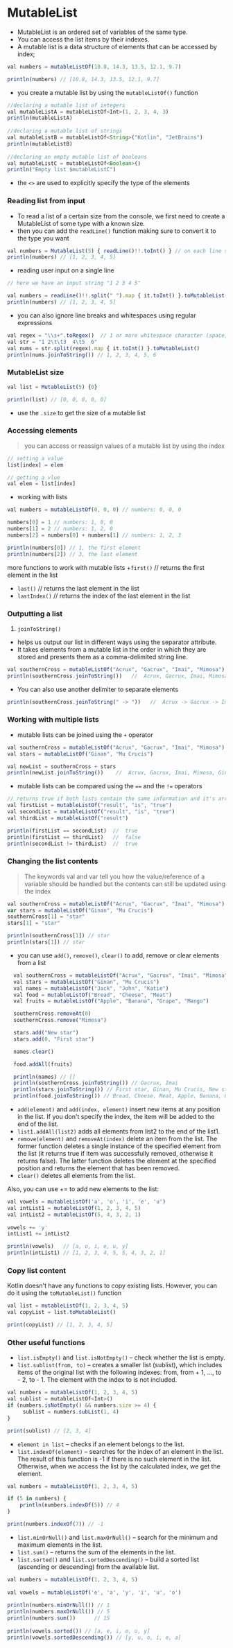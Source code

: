 # MutableList
+ MutableList is an ordered set of variables of the same type.
+ You can access the list items by their indexes.
+ A mutable list is a data structure of elements that can be accessed by index;
```js
val numbers = mutableListOf(10.8, 14.3, 13.5, 12.1, 9.7) 

println(numbers) // [10.8, 14.3, 13.5, 12.1, 9.7]
```
+ you create a mutable list by using the `mutableListOf()` function
```js 
//declaring a mutable list of integers
val mutableListA = mutableListOf<Int>(1, 2, 3, 4, 3)
println(mutableListA)
  
//declaring a mutable list of strings
val mutableListB = mutableListOf<String>("Kotlin", "JetBrains")
println(mutableListB)
  
//declaring an empty mutable list of booleans
val mutableListC = mutableListOf<Boolean>()
println("Empty list $mutableListC")
```
+ the `<>` are used to explicitly specify the type of the elements

### Reading list from input
+ To read a list of a certain size from the console, we first need to create a MutableList of some type with a known size.
+ then you can add the `readLine()` function making sure to convert it to the type you want
```js
val numbers = MutableList(5) { readLine()!!.toInt() } // on each line single numbers from 1 to 5
println(numbers) // [1, 2, 3, 4, 5]
```
+ reading user input on a single line
```js
// here we have an input string "1 2 3 4 5"

val numbers = readLine()!!.split(" ").map { it.toInt() }.toMutableList()
println(numbers) // [1, 2, 3, 4, 5]
```
+ you can also ignore line breaks and whitespaces using regular expressions
```js
val regex = "\\s+".toRegex()  // 1 or more whitespace character (space, tabs etc.)
val str = "1 2\t\t3  4\t5  6"
val nums = str.split(regex).map { it.toInt() }.toMutableList()
println(nums.joinToString()) // 1, 2, 3, 4, 5, 6
```

### MutableList size
```js
val list = MutableList(5) {0}

println(list) // [0, 0, 0, 0, 0]
```
+ use the `.size` to get the size of a mutable list

### Accessing elements
> you can access or reassign values of a mutable list by using the index
```js
// setting a value
list[index] = elem

// getting a vlue
val elem = list[index]
```
+ working with lists
```js
val numbers = mutableListOf(0, 0, 0) // numbers: 0, 0, 0

numbers[0] = 1 // numbers: 1, 0, 0
numbers[1] = 2 // numbers: 1, 2, 0
numbers[2] = numbers[0] + numbers[1] // numbers: 1, 2, 3

println(numbers[0]) // 1, the first element
println(numbers[2]) // 3, the last element
```
more functions to work with mutable lists
+`first()` // returns the first element in the list
+ `last()` // returns the last element in the list
+ `lastIndex()` // returns the index of the last element in the list

### Outputting a list
1. `joinToString()`
  + helps us output our list in different ways using the separator attribute. 
  + It takes elements from a mutable list in the order in which they are stored and presents them as a comma-delimited string line.
```js
val southernCross = mutableListOf("Acrux", "Gacrux", "Imai", "Mimosa")
println(southernCross.joinToString())   //  Acrux, Gacrux, Imai, Mimosa
```
  + You can also use another delimiter to separate elements
```js
println(southernCross.joinToString(" -> "))   //  Acrux -> Gacrux -> Imai -> Mimosa
```

### Working with multiple lists
+ mutable lists can be joined using the `+` operator
```js
val southernCross = mutableListOf("Acrux", "Gacrux", "Imai", "Mimosa")
val stars = mutableListOf("Ginan", "Mu Crucis")

val newList = southernCross + stars
println(newList.joinToString())    //  Acrux, Gacrux, Imai, Mimosa, Ginan, Mu Crucis
```
+ mutable lists can be compared using the `==` and the `!=` operators
```js
// returns true if both lists contain the same information and it's arranged in the same way
val firstList = mutableListOf("result", "is", "true")
val secondList = mutableListOf("result", "is", "true")
val thirdList = mutableListOf("result")

println(firstList == secondList)  //  true
println(firstList == thirdList)   //  false
println(secondList != thirdList)  //  true
```

### Changing the list contents
> The keywords val and var tell you how the value/reference of a variable should be handled but the contents can still be updated using the index
```js
val southernCross = mutableListOf("Acrux", "Gacrux", "Imai", "Mimosa")
var stars = mutableListOf("Ginan", "Mu Crucis")
southernCross[1] = "star"
stars[1] = "star"

println(southernCross[1]) // star
println(stars[1]) // star
```
+ you can use `add()`, `remove()`, `clear()` to add, remove or clear elements from a list
```js
  val southernCross = mutableListOf("Acrux", "Gacrux", "Imai", "Mimosa")
  val stars = mutableListOf("Ginan", "Mu Crucis")
  val names = mutableListOf("Jack", "John", "Katie")
  val food = mutableListOf("Bread", "Cheese", "Meat")
  val fruits = mutableListOf("Apple", "Banana", "Grape", "Mango")

  southernCross.removeAt(0)
  southernCross.remove("Mimosa")

  stars.add("New star")
  stars.add(0, "First star")

  names.clear()

  food.addAll(fruits)

  println(names) // []
  println(southernCross.joinToString()) // Gacrux, Imai
  println(stars.joinToString()) // First star, Ginan, Mu Crucis, New star
  println(food.joinToString()) // Bread, Cheese, Meat, Apple, Banana, Grape, Mango
```
+ `add(element)` and `add(index, element)` insert new items at any position in the list. If you don't specify the index, the item will be added to the end of the list.
+ `list1.addAll(list2)` adds all elements from list2 to the end of the list1.
+ `remove(element)` and `removeAt(index)` delete an item from the list. The former function deletes a single instance of the specified element from the list (it returns true if item was successfully removed, otherwise it returns false). The latter function deletes the element at the specified position and returns the element that has been removed.
+ `clear()` deletes all elements from the list.

Also, you can use += to add new elements to the list:
```js
val vowels = mutableListOf('a', 'o', 'i', 'e', 'u')
val intList1 = mutableListOf(1, 2, 3, 4, 5)
val intList2 = mutableListOf(5, 4, 3, 2, 1)
    
vowels += 'y'
intList1 += intList2

println(vowels)   // [a, o, i, e, u, y]
println(intList1) // [1, 2, 3, 4, 5, 5, 4, 3, 2, 1]
```

### Copy list content
Kotlin doesn't have any functions to copy existing lists. However, you can do it using the `toMutableList()` function
```js
val list = mutableListOf(1, 2, 3, 4, 5)
val copyList = list.toMutableList()

print(copyList) // [1, 2, 3, 4, 5]
```

### Other useful functions
+ `list.isEmpty()` and `list.isNotEmpty()` – check whether the list is empty.
+ `list.sublist(from, to)` – creates a smaller list (sublist), which includes items of the original list with the following indexes: from, from + 1, ..., to - 2, to - 1. The element with the index to is not included.
```js
val numbers = mutableListOf(1, 2, 3, 4, 5)
val sublist = mutableListOf<Int>()
if (numbers.isNotEmpty() && numbers.size >= 4) {
     sublist = numbers.subList(1, 4)
}

print(sublist) // [2, 3, 4]
```
+ `element in list` – checks if an element belongs to the list.
+ `list.indexOf(element)` – searches for the index of an element in the list. The result of this function is -1 if there is no such element in the list. Otherwise, when we access the list by the calculated index, we get the element.
```js
val numbers = mutableListOf(1, 2, 3, 4, 5)

if (5 in numbers) {
    println(numbers.indexOf(5)) // 4
}

print(numbers.indexOf(7)) // -1
```
+ `list.minOrNull()` and `list.maxOrNull()` – search for the minimum and maximum elements in the list.
+ `list.sum()` – returns the sum of the elements in the list.
+ `list.sorted()` and `list.sortedDescending()` – build a sorted list (ascending or descending) from the available list.
```js
val numbers = mutableListOf(1, 2, 3, 4, 5)
    
val vowels = mutableListOf('e', 'a', 'y', 'i', 'u', 'o')
    
println(numbers.minOrNull()) // 1
println(numbers.maxOrNull()) // 5
println(numbers.sum())      // 15
    
println(vowels.sorted()) // [a, e, i, o, u, y]
println(vowels.sortedDescending()) // [y, u, o, i, e, a]
```
